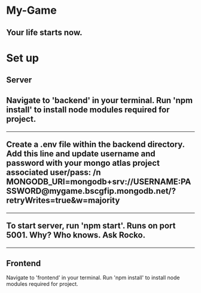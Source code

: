 # My-Game
<h2>Your life starts now.</h2>

<h1>Set up</h1>
<h2>Server<h2>
Navigate to 'backend' in your terminal.
Run 'npm install' to install node modules required for project.
<hr>
Create a .env file within the backend directory.
Add this line and update username and password with your mongo atlas project associated user/pass: /n
MONGODB_URI=mongodb+srv://USERNAME:PASSWORD@mygame.bscgfip.mongodb.net/?retryWrites=true&w=majority
<hr>
To start server, run 'npm start'. Runs on port 5001. Why? Who knows. Ask Rocko. 
<hr>
<h2>Frontend</h2>
Navigate to 'frontend' in your terminal.
Run 'npm install' to install node modules required for project.
